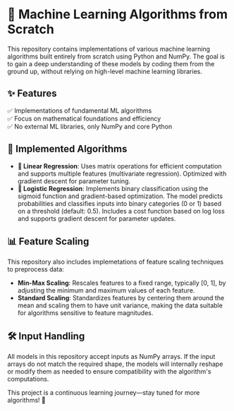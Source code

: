 # 🚀 Machine Learning Algorithms from Scratch

This repository contains implementations of various machine learning algorithms built entirely from scratch using Python and NumPy. The goal is to gain a deep understanding of these models by coding them from the ground up, without relying on high-level machine learning libraries.

## ✨ Features
✅ Implementations of fundamental ML algorithms  
✅ Focus on mathematical foundations and efficiency  
✅ No external ML libraries, only NumPy and core Python  

## 📌 Implemented Algorithms
- **🔢 Linear Regression**: Uses matrix operations for efficient computation and supports multiple features (multivariate regression). Optimized with gradient descent for parameter tuning.
- **🧠 Logistic Regression**: Implements binary classification using the sigmoid function and gradient-based optimization. The model predicts probabilities and classifies inputs into binary categories (0 or 1) based on a threshold (default: 0.5). Includes a cost function based on log loss and supports gradient descent for parameter updates.

## 📊 Feature Scaling
This repository also includes implemetations of feature scaling techniques to preprocess data:
- **Min-Max Scaling**: Rescales features to a fixed range, typically [0, 1], by adjusting the minimum and maximum values of each feature.
- **Standard Scaling**: Standardizes features by centering them around the mean and scaling them to have unit variance, making the data suitable for algorithms sensitive to feature magnitudes.

## 🛠️ Input Handling
All models in this repository accept inputs as NumPy arrays. If the input arrays do not match the required shape, the models will internally reshape or modify them as needed to ensure compatibility with the algorithm's computations.

This project is a continuous learning journey—stay tuned for more algorithms! 🚀

